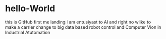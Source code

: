 # hello-World
this is GitHub first me landing
I am entusiyast to AI and right no wlike to make a carrier change to big data based robot control and Computer Vion in Industrial Atutomation
